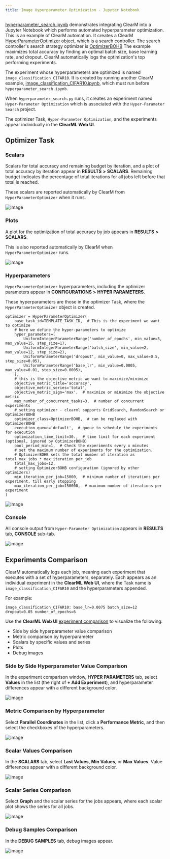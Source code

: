 ```yaml
---
title: Image Hyperparameter Optimization - Jupyter Notebook
---
```


[hyperparameter_search.ipynb](https://github.com/allegroai/clearml/blob/master/examples/frameworks/pytorch/notebooks/image/hyperparameter_search.ipynb) 
demonstrates integrating ClearM into a Jupyter Notebook which performs automated hyperparameter optimization. This 
is an example of ClearM automation. It creates a ClearM 
[HyperParameterOptimizer](../../../../../references/sdk/hpo_optimization_hyperparameteroptimizer.md) 
object, which is a search controller. The search controller's search strategy optimizer is [OptimizerBOHB](../../../../../references/sdk/hpo_hpbandster_bandster_optimizerbohb.md) 
The example maximizes total accuracy by finding an optimal batch size, base learning rate, and dropout. ClearM 
automatically logs the optimization's top performing experiments.

The experiment whose hyperparameters are optimized is named `image_classification_CIFAR10`. It is created by running another 
ClearM example, [image_classification_CIFAR10.ipynb](https://github.com/allegroai/clearml/blob/master/examples/frameworks/pytorch/notebooks/image/image_classification_CIFAR10.ipynb), which must run before `hyperparameter_search.ipynb`.

When `hyperparameter_search.py` runs, it creates an experiment named `Hyper-Parameter Optimization` which is associated 
with the `Hyper-Parameter Search` project.

The optimizer Task, `Hyper-Parameter Optimization`, and the experiments appear individually in the **ClearML Web UI**.

## Optimizer Task

### Scalars

Scalars for total accuracy and remaining budget by iteration, and a plot of total accuracy by iteration appear in **RESULTS** **>** **SCALARS**. Remaining budget indicates the percentage of total iterations for all jobs left before that total is reached.

These scalars are reported automatically by ClearM from `HyperParameterOptimizer` when it runs.

![image](../../../../../img/examples_hyperparameter_search_04.png)

### Plots

A plot for the optimization of total accuracy by job appears in **RESULTS** **>** **SCALARS**.

This is also reported automatically by ClearM when `HyperParameterOptimizer` runs.

![image](../../../../../img/examples_hyperparameter_search_05.png)

### Hyperparameters

`HyperParameterOptimizer` hyperparameters, including the optimizer parameters appear in **CONFIGURATIONS** **>** **HYPER PARAMETERS**.

These hyperparameters are those in the optimizer Task, where the `HyperParameterOptimizer` object is created.

    optimizer = HyperParameterOptimizer(
        base_task_id=TEMPLATE_TASK_ID,  # This is the experiment we want to optimize
        # here we define the hyper-parameters to optimize
        hyper_parameters=[
            UniformIntegerParameterRange('number_of_epochs', min_value=5, max_value=15, step_size=1),
            UniformIntegerParameterRange('batch_size', min_value=2, max_value=12, step_size=2),
            UniformParameterRange('dropout', min_value=0, max_value=0.5, step_size=0.05),
            UniformParameterRange('base_lr', min_value=0.0005, max_value=0.01, step_size=0.0005),
        ],
        # this is the objective metric we want to maximize/minimize
        objective_metric_title='accuracy',
        objective_metric_series='total',
        objective_metric_sign='max',  # maximize or minimize the objective metric
        max_number_of_concurrent_tasks=3,  # number of concurrent experiments
        # setting optimizer - clearml supports GridSearch, RandomSearch or OptimizerBOHB
        optimizer_class=OptimizerBOHB,  # can be replaced with OptimizerBOHB
        execution_queue='default',  # queue to schedule the experiments for execution
        optimization_time_limit=30.,  # time limit for each experiment (optional, ignored by OptimizerBOHB)
        pool_period_min=1,  # Check the experiments every x minutes
        # set the maximum number of experiments for the optimization.
        # OptimizerBOHB sets the total number of iteration as total_max_jobs * max_iteration_per_job
        total_max_jobs=12,
        # setting OptimizerBOHB configuration (ignored by other optimizers)
        min_iteration_per_job=15000,  # minimum number of iterations per experiment, till early stopping
        max_iteration_per_job=150000,  # maximum number of iterations per experiment
    )

![image](../../../../../img/examples_hyperparameter_search_01.png)

### Console

All console output from `Hyper-Parameter Optimization` appears in **RESULTS** tab, **CONSOLE** sub-tab.

![image](../../../../../img/examples_hyperparameter_search_03.png)

## Experiments Comparison

ClearM automatically logs each job, meaning each experiment that executes with a set of hyperparameters, separately. Each appears as an individual experiment in the **ClearML Web UI**, where the Task name is `image_classification_CIFAR10` and the hyperparameters appended.

For example:

`image_classification_CIFAR10: base_lr=0.0075 batch_size=12 dropout=0.05 number_of_epochs=6`

Use the **ClearML Web UI** [experiment comparison](../../../../../webapp/webapp_exp_comparing.md) to visualize the following:

* Side by side hyperparameter value comparison
* Metric comparison by hyperparameter
* Scalars by specific values and series
* Plots
* Debug images

### Side by Side Hyperparameter Value Comparison

In the experiment comparison window, **HYPER PARAMETERS** tab, select **Values** in the list (the right of **+ Add Experiment**), and hyperparameter differences appear with a different background color.

![image](../../../../../img/examples_hyperparameter_search_06.png)

### Metric Comparison by Hyperparameter

Select **Parallel Coordinates** in the list, click a **Performance Metric**, and then select the checkboxes of the hyperparameters.

![image](../../../../../img/examples_hyperparameter_search_07.png)

### Scalar Values Comparison

In the **SCALARS** tab, select **Last Values**, **Min Values**, or **Max Values**. Value differences appear with a different background color.

![image](../../../../../img/examples_hyperparameter_search_09.png)

### Scalar Series Comparison

Select **Graph** and the scalar series for the jobs appears, where each scalar plot shows the series for all jobs.

![image](../../../../../img/examples_hyperparameter_search_08.png)

### Debug Samples Comparison

In the **DEBUG SAMPLES** tab, debug images appear.

![image](../../../../../img/examples_hyperparameter_search_10.png)